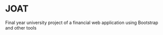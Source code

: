 # JOAT
Final year university project of a financial web application using Bootstrap and other tools
